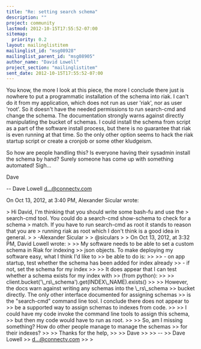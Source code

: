 ```yaml
---
title: "Re: setting search schema"
description: ""
project: community
lastmod: 2012-10-15T17:55:52-07:00
sitemap:
  priority: 0.2
layout: mailinglistitem
mailinglist_id: "msg08928"
mailinglist_parent_id: "msg08905"
author_name: "David Lowell"
project_section: "mailinglistitem"
sent_date: 2012-10-15T17:55:52-07:00
---
```



You know, the more I look at this piece, the more I conclude there just is 
nowhere to put a programmatic installation of the schema into riak. I can't do 
it from my application, which does not run as user 'riak', nor as user 'root'. 
So it doesn't have the needed permissions to run search-cmd and change the 
schema. The documentation strongly warns against directly manipulating the 
bucket of schemas. I could install the schema from script as a part of the 
software install process, but there is no guarantee that riak is even running 
at that time. So the only other option seems to hack the riak startup script or 
create a cronjob or some other kludgeism. 

So how are people handling this? Is everyone having their sysadmin install the 
schema by hand? Surely someone has come up with something automated! Sigh…

Dave

--
Dave Lowell
d...@connectv.com

On Oct 13, 2012, at 3:40 PM, Alexander Sicular wrote:

&gt; Hi David, I'm thinking that you should write some bash-fu and use the 
&gt; search-cmd tool. You could do a search-cmd show-schema to check for a schema 
&gt; match. If you have to run search-cmd as root it stands to reason that you are 
&gt; running riak as root which I don't think is a good idea in general.
&gt; 
&gt; -Alexander Sicular
&gt; 
&gt; @siculars
&gt; 
&gt; On Oct 13, 2012, at 3:32 PM, David Lowell wrote:
&gt; 
&gt;&gt; My software needs to be able to set a custom schema in Riak for indexing 
&gt;&gt; json objects. To make deploying my software easy, what I think I'd like to 
&gt;&gt; be able to do is:
&gt;&gt; 
&gt;&gt; - on app startup, test whether the schema has been added for index already
&gt;&gt; - if not, set the schema for my index
&gt;&gt; 
&gt;&gt; It does appear that I can test whether a schema exists for my index with 
&gt;&gt; (from python):
&gt;&gt; 
&gt;&gt; client.bucket('\\_rs\\_schema').get(INDEX\\_NAME).exists()
&gt;&gt; 
&gt;&gt; However, the docs warn against writing any schemas into the \\_rs\\_schema 
&gt;&gt; bucket directly. The only other interface documented for assigning schemas 
&gt;&gt; is the "search-cmd" command line tool. I conclude there does not appear to 
&gt;&gt; be a supported way to assign schemas to indexes from code.
&gt;&gt; 
&gt;&gt; I could have my code invoke the command line tools to assign this schema, 
&gt;&gt; but then my code would have to run as root.
&gt;&gt; 
&gt;&gt; So, am I missing something? How do other people manage to manage the schemas 
&gt;&gt; for their indexes?
&gt;&gt; 
&gt;&gt; Thanks for the help,
&gt;&gt; 
&gt;&gt; Dave
&gt;&gt; 
&gt;&gt; --
&gt;&gt; Dave Lowell
&gt;&gt; d...@connectv.com
&gt;&gt; 
&gt; 

